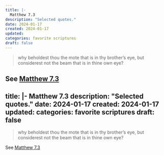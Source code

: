 ```yaml
---
title: |-
  Matthew 7.3
description: "Selected quotes."
date: 2024-01-17
created: 2024-01-17
updated: 
categories: favorite scriptures
draft: false
---
```


> why beholdest thou the mote that is in thy brother’s eye, but considerest not the beam that is in thine own eye?

See [Matthew 7.3](https://www.churchofjesuschrist.org/study/scriptures/nt/matt/7?id=p3&lang=eng#p3)
---
title: |-
  Matthew 7.3
description: "Selected quotes."
date: 2024-01-17
created: 2024-01-17
updated: 
categories: favorite scriptures
draft: false
---

> why beholdest thou the mote that is in thy brother’s eye, but considerest not the beam that is in thine own eye?

See [Matthew 7.3](https://www.churchofjesuschrist.org/study/scriptures/nt/matt/7?id=p3&lang=eng#p3)